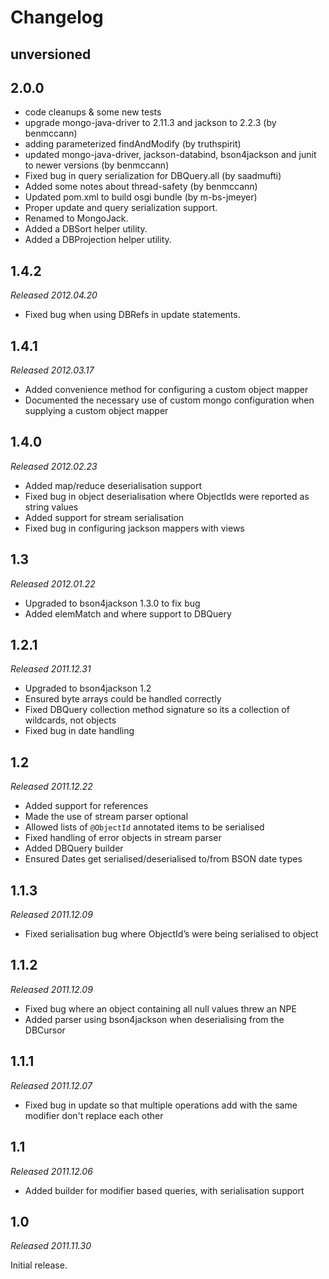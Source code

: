 Changelog
=========

unversioned
-----------

2.0.0
-----
* code cleanups & some new tests
* upgrade mongo-java-driver to 2.11.3 and jackson to 2.2.3 (by benmccann)
* adding parameterized findAndModify (by truthspirit)
* updated mongo-java-driver, jackson-databind, bson4jackson and junit to newer versions (by benmccann)
* Fixed bug in query serialization for DBQuery.all (by saadmufti)
* Added some notes about thread-safety (by benmccann)
* Updated pom.xml to build osgi bundle (by m-bs-jmeyer)
* Proper update and query serialization support.
* Renamed to MongoJack.
* Added a DBSort helper utility.
* Added a DBProjection helper utility.

1.4.2
-----

_Released 2012.04.20_

* Fixed bug when using DBRefs in update statements.

1.4.1
-----

_Released 2012.03.17_

* Added convenience method for configuring a custom object mapper
* Documented the necessary use of custom mongo configuration when supplying a custom object mapper

1.4.0
-----

_Released 2012.02.23_

* Added map/reduce deserialisation support
* Fixed bug in object deserialisation where ObjectIds were reported as string values
* Added support for stream serialisation
* Fixed bug in configuring jackson mappers with views

1.3
---

_Released 2012.01.22_

* Upgraded to bson4jackson 1.3.0 to fix bug
* Added elemMatch and where support to DBQuery

1.2.1
-----

_Released 2011.12.31_

* Upgraded to bson4jackson 1.2
* Ensured byte arrays could be handled correctly
* Fixed DBQuery collection method signature so its a collection of wildcards, not objects
* Fixed bug in date handling

1.2
---

_Released 2011.12.22_

* Added support for references
* Made the use of stream parser optional
* Allowed lists of `@ObjectId` annotated items to be serialised
* Fixed handling of error objects in stream parser
* Added DBQuery builder
* Ensured Dates get serialised/deserialised to/from BSON date types

1.1.3
-----

_Released 2011.12.09_

* Fixed serialisation bug where ObjectId’s were being serialised to object

1.1.2
-----

_Released 2011.12.09_

* Fixed bug where an object containing all null values threw an NPE
* Added parser using bson4jackson when deserialising from the DBCursor

1.1.1
-----

_Released 2011.12.07_

* Fixed bug in update so that multiple operations add with the same modifier don't replace each other

1.1
---

_Released 2011.12.06_

* Added builder for modifier based queries, with serialisation support

1.0
---

_Released 2011.11.30_

Initial release.
